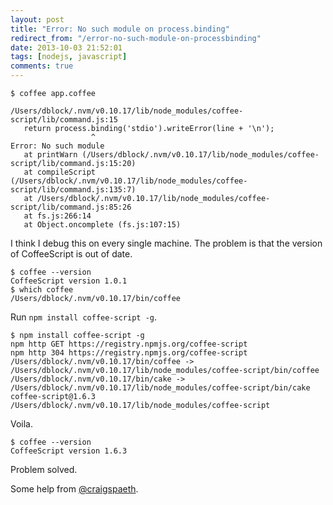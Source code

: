 ```yaml
---
layout: post
title: "Error: No such module on process.binding"
redirect_from: "/error-no-such-module-on-processbinding"
date: 2013-10-03 21:52:01
tags: [nodejs, javascript]
comments: true
---
```


```
$ coffee app.coffee

/Users/dblock/.nvm/v0.10.17/lib/node_modules/coffee-script/lib/command.js:15
   return process.binding('stdio').writeError(line + '\n');
                  ^
Error: No such module
   at printWarn (/Users/dblock/.nvm/v0.10.17/lib/node_modules/coffee-script/lib/command.js:15:20)
   at compileScript (/Users/dblock/.nvm/v0.10.17/lib/node_modules/coffee-script/lib/command.js:135:7)
   at /Users/dblock/.nvm/v0.10.17/lib/node_modules/coffee-script/lib/command.js:85:26
   at fs.js:266:14
   at Object.oncomplete (fs.js:107:15)
```

I think I debug this on every single machine. The problem is that the version of CoffeeScript is out of date.

```
$ coffee --version
CoffeeScript version 1.0.1
$ which coffee
/Users/dblock/.nvm/v0.10.17/bin/coffee
```

Run `npm install coffee-script -g`.

```
$ npm install coffee-script -g
npm http GET https://registry.npmjs.org/coffee-script
npm http 304 https://registry.npmjs.org/coffee-script
/Users/dblock/.nvm/v0.10.17/bin/coffee -> /Users/dblock/.nvm/v0.10.17/lib/node_modules/coffee-script/bin/coffee
/Users/dblock/.nvm/v0.10.17/bin/cake -> /Users/dblock/.nvm/v0.10.17/lib/node_modules/coffee-script/bin/cake
coffee-script@1.6.3 /Users/dblock/.nvm/v0.10.17/lib/node_modules/coffee-script
```

Voila.

```
$ coffee --version
CoffeeScript version 1.6.3
```

Problem solved.

Some help from [@craigspaeth](http://twitter.com/craigspaeth).
